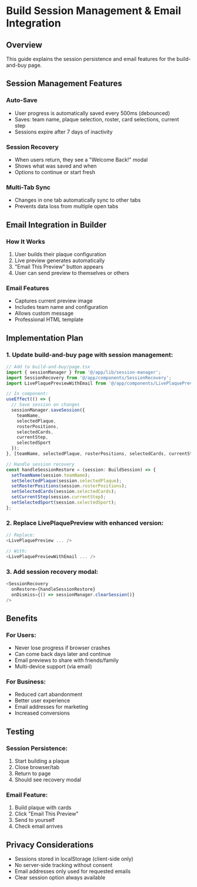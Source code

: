 # Build Session Management & Email Integration

## Overview
This guide explains the session persistence and email features for the build-and-buy page.

## Session Management Features

### Auto-Save
- User progress is automatically saved every 500ms (debounced)
- Saves: team name, plaque selection, roster, card selections, current step
- Sessions expire after 7 days of inactivity

### Session Recovery
- When users return, they see a "Welcome Back!" modal
- Shows what was saved and when
- Options to continue or start fresh

### Multi-Tab Sync
- Changes in one tab automatically sync to other tabs
- Prevents data loss from multiple open tabs

## Email Integration in Builder

### How It Works
1. User builds their plaque configuration
2. Live preview generates automatically
3. "Email This Preview" button appears
4. User can send preview to themselves or others

### Email Features
- Captures current preview image
- Includes team name and configuration
- Allows custom message
- Professional HTML template

## Implementation Plan

### 1. Update build-and-buy page with session management:

```typescript
// Add to build-and-buy/page.tsx
import { sessionManager } from '@/app/lib/session-manager';
import SessionRecovery from '@/app/components/SessionRecovery';
import LivePlaquePreviewWithEmail from '@/app/components/LivePlaquePreviewWithEmail';

// In component:
useEffect(() => {
  // Save session on changes
  sessionManager.saveSession({
    teamName,
    selectedPlaque,
    rosterPositions,
    selectedCards,
    currentStep,
    selectedSport
  });
}, [teamName, selectedPlaque, rosterPositions, selectedCards, currentStep]);

// Handle session recovery
const handleSessionRestore = (session: BuildSession) => {
  setTeamName(session.teamName);
  setSelectedPlaque(session.selectedPlaque);
  setRosterPositions(session.rosterPositions);
  setSelectedCards(session.selectedCards);
  setCurrentStep(session.currentStep);
  setSelectedSport(session.selectedSport);
};
```

### 2. Replace LivePlaquePreview with enhanced version:

```typescript
// Replace:
<LivePlaquePreview ... />

// With:
<LivePlaquePreviewWithEmail ... />
```

### 3. Add session recovery modal:

```typescript
<SessionRecovery
  onRestore={handleSessionRestore}
  onDismiss={() => sessionManager.clearSession()}
/>
```

## Benefits

### For Users:
- Never lose progress if browser crashes
- Can come back days later and continue
- Email previews to share with friends/family
- Multi-device support (via email)

### For Business:
- Reduced cart abandonment
- Better user experience
- Email addresses for marketing
- Increased conversions

## Testing

### Session Persistence:
1. Start building a plaque
2. Close browser/tab
3. Return to page
4. Should see recovery modal

### Email Feature:
1. Build plaque with cards
2. Click "Email This Preview"
3. Send to yourself
4. Check email arrives

## Privacy Considerations
- Sessions stored in localStorage (client-side only)
- No server-side tracking without consent
- Email addresses only used for requested emails
- Clear session option always available